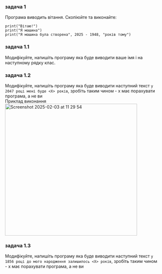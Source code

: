 ### задача 1
Програма виводить вітання. Скопіюйте та виконайте:

    print("Вітаю!")
    print("Я машина")
    print("Я машина була створена", 2025 - 1948, "років тому")

### задача 1.1
Модифікуйте, напишіть програму яка буде виводити ваше імя і на наступному рядку клас.  

### задача 1.2
Модифікуйте, напишіть програму яка буде виводити наступний текст
`у 2047 році мені буде <X> років`, зробіть таким чином - x має порахувати програма, а не ви  
Приклад виконання  
<img width="435" alt="Screenshot 2025-02-03 at 11 29 54" src="https://github.com/user-attachments/assets/cb2764ec-ee73-400f-a23b-f8f146e3b226" />

### задача 1.3
Модифікуйте, напишіть програму яка буде виводити наступний текст
`у 1856 році до мого народження залишилось <X> років`, зробіть таким чином - x має порахувати програма, а не ви
